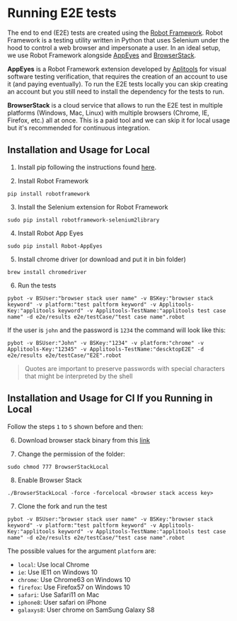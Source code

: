 # Running E2E tests

The end to end (E2E) tests are created using the [Robot Framework](http://robotframework.org/). Robot Framework is a testing utility written in Python that uses Selenium under the hood to control a web browser and impersonate a user. In an ideal setup, we use Robot Framework alongside [AppEyes](https://github.com/NaviNet/Robot-AppEyes) and [BrowserStack](https://www.browserstack.com/).

**AppEyes** is a Robot Framework extension developed by [Aplitools](https://applitools.com/) for visual software testing verification, that requires the creation of an account to use it (and paying eventually). To run the E2E tests locally you can skip creating an account but you still need to install the dependency for the tests to run.

**BrowserStack** is a cloud service that allows to run the E2E test in multiple platforms (Windows, Mac, Linux) with multiple browsers (Chrome, IE, Firefox, etc.) all at once. This is a paid tool and we can skip it for local usage but it's recommended for continuous integration.

## Installation and Usage for Local

1. Install pip following the instructions found [here](https://pip.pypa.io/en/stable/installing/).

2. Install Robot Framework

```
pip install robotframework
```

3. Install the Selenium extension for Robot Framework

```
sudo pip install robotframework-selenium2library
```

4. Install Robot App Eyes

```
sudo pip install Robot-AppEyes
```

5. Install chrome driver (or download and put it in bin folder)

```
brew install chromedriver
```

6. Run the tests

```
pybot -v BSUser:"browser stack user name" -v BSKey:"browser stack keyword" -v platform:"test paltform keyword" -v Applitools-Key:"applitools keyword" -v Applitools-TestName:"applitools test case name" -d e2e/results e2e/testCase/"test case name".robot
```

If the user is `john` and the password is `1234` the command will look like this:

```
pybot -v BSUser:"John" -v BSKey:"1234" -v platform:"chrome" -v Applitools-Key:"12345" -v Applitools-TestName:"descktopE2E" -d e2e/results e2e/testCase/"E2E".robot
```

> Quotes are important to preserve passwords with special characters that might be interpreted by the shell

## Installation and Usage for CI  If you Running in Local

Follow the steps `1` to `5` shown before and then:

6. Download browser stack binary from this [link](https://www.browserstack.com/local-testing)

7. Change the permission of the folder:

```
sudo chmod 777 BrowserStackLocal
```

8. Enable Browser Stack

```
./BrowserStackLocal -force -forcelocal <browser stack access key>
```

7. Clone the fork and run the test

```
pybot -v BSUser:"browser stack user name" -v BSKey:"browser stack keyword" -v platform:"test paltform keyword" -v Applitools-Key:"applitools keyword" -v Applitools-TestName:"applitools test case name" -d e2e/results e2e/testCase/"test case name".robot
```

The possible values for the argument `platform` are:

- `local`: Use local Chrome
- `ie`: Use IE11 on Windows 10
- `chrome`: Use Chrome63 on Windows 10
- `firefox`: Use Firefox57 on Windows 10
- `safari`: Use Safari11 on Mac
- `iphone8`: User safari on iPhone
- `galaxys8`: User chrome on SamSung Galaxy S8
